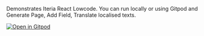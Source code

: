 Demonstrates Iteria React Lowcode. You can run locally or using Gitpod and Generate Page, Add Field, Translate localised texts.

[![Open in Gitpod](https://gitpod.io/button/open-in-gitpod.svg)](https://gitpod.io/#https://github.com/iteria-app/example-material-ui)
